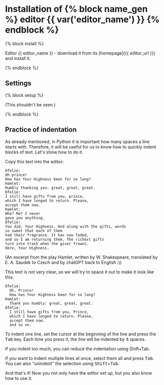 # Installation of {% block name_gen %} editor {{ var('editor_name') }} {% endblock %}

{% block install %}

Editor {{ editor_name }} - download it from its [homepage]({{ editor_url }}) and install it.

{% endblock %}

## Settings

{% block setup %}

(This shouldn't be seen.)

{% endblock %}

## Practice of indentation

As already mentioned, in Python it is important how many spaces a line starts with. Therefore, it will be useful for us to know how to quickly indent blocks of text. Let's show how to do it.

Copy this text into the editor:
```
Ofelie:
Oh prince!
How has Your Highness been for so long?
Hamlet:
Humbly thanking you: great, great, great.
Ofelie:
I still have gifts from you, prince,
which I have longed to return. Please,
accept them now.
Hamlet:
Who? Me? I never
gave you anything.
Ofelie:
You did, Your Highness. And along with the gifts, words
so sweet that each of them
had their fragrance. It has now faded,
and so I am returning them. The richest gifts
turn into trash when the giver frowns.
Here, Your Highness.
```
(An excerpt from the play Hamlet, written by W. Shakespeare, translated by E. A. Saudek to Czech and by chatGPT back to English :))

This text is not very clear, so we will try to space it out to make it look like this:
```
Ofelie:
  Oh, Prince!
  How has Your Highness been for so long?
Hamlet:
  Thank you humbly: great, great, great.
Ofelie:
  I still have gifts from you, Prince,
  which I have longed to return. Please,
  accept them now.
  and so on.
```

To indent one line, set the cursor at the beginning of the line and press the <kbd>Tab</kbd> key. Each time you press it, the line will be indented by 4 spaces.

If you indent too much, you can reduce the indentation using Shift+Tab.

If you want to indent multiple lines at once, select them all and press <kbd>Tab</kbd>. You can also "unindent" the selection using <kbd>Shift</kbd>+<kbd>Tab</kbd>.

And that's it! Now you not only have the editor set up, but you also know how to use it.
